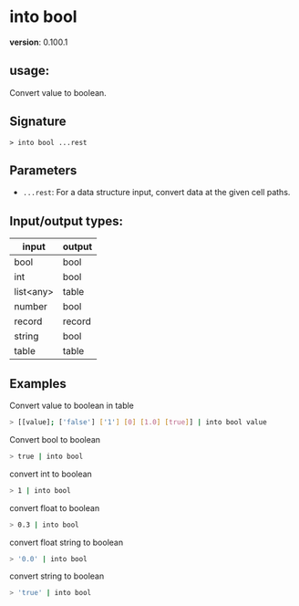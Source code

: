 # into bool

**version**: 0.100.1

## **usage**:

Convert value to boolean.

## Signature

`> into bool ...rest`

## Parameters

- `...rest`: For a data structure input, convert data at the given cell paths.

## Input/output types:

| input       | output |
| ----------- | ------ |
| bool        | bool   |
| int         | bool   |
| list\<any\> | table  |
| number      | bool   |
| record      | record |
| string      | bool   |
| table       | table  |

## Examples

Convert value to boolean in table

```bash
> [[value]; ['false'] ['1'] [0] [1.0] [true]] | into bool value
```

Convert bool to boolean

```bash
> true | into bool
```

convert int to boolean

```bash
> 1 | into bool
```

convert float to boolean

```bash
> 0.3 | into bool
```

convert float string to boolean

```bash
> '0.0' | into bool
```

convert string to boolean

```bash
> 'true' | into bool
```
